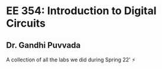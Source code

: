 # EE 354: Introduction to Digital Circuits

## Dr. Gandhi Puvvada

A collection of all the labs we did during Spring 22' ⚡
